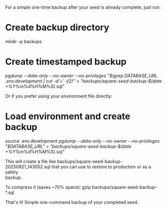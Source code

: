 For a simple one-time backup after your seed is already complete, just run:

# Create backup directory

mkdir -p backups

# Create timestamped backup

pg*dump --data-only --no-owner --no-privileges "$(grep DATABASE_URL .env.development | cut -d'=' -f2)" >
  "backups/square-seed-backup-$(date +%Y%m%d*%H%M%S).sql"

Or if you prefer using your environment file directly:

# Load environment and create backup

source .env.development
pg*dump --data-only --no-owner --no-privileges "$DATABASE_URL" > "backups/square-seed-backup-$(date +%Y%m%d*%H%M%S).sql"

This will create a file like backups/square-seed-backup-20250921_143052.sql that you can use to restore to production or as a safety  
 backup.

To compress it (saves ~70% space):
gzip backups/square-seed-backup-\*.sql

That's it! Simple one-command backup of your completed seed.
